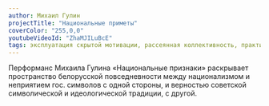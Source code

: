 ```yaml
---
author: Михаил Гулин
projectTitle: "Национальные приметы"
coverColor: "255,0,0"
youtubeVideoId: "ZhaMJILuBcE"
tags: эксплуатация скрытой мотивации, рассеянная коллективность, практики самих себя
---
```

Перформанс Михаила Гулина «Национальные признаки» раскрывает пространство белорусской повседневности между национализмом и неприятием гос. символов с одной стороны, и верностью советской символической и идеологической традиции, с другой.